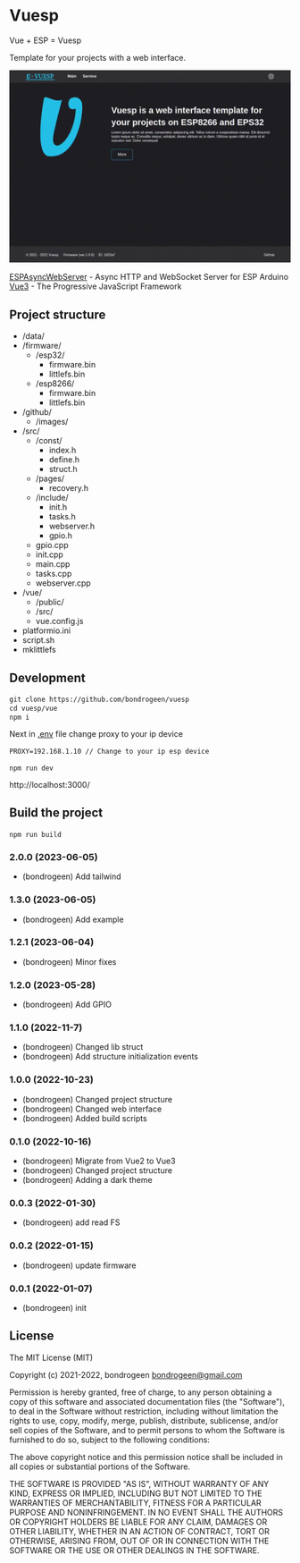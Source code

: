 # Vuesp

Vue + ESP = Vuesp

Template for your projects with a web interface.

![image](https://raw.githubusercontent.com/bondrogeen/vuesp/master/github/images/screen.gif)

[ESPAsyncWebServer](https://github.com/me-no-dev/ESPAsyncWebServer) - Async HTTP and WebSocket Server for ESP Arduino  
[Vue3](https://vuejs.org/) - The Progressive JavaScript Framework

## Project structure

- /data/
- /firmware/
  - /esp32/
    - firmware.bin
    - littlefs.bin
  - /esp8266/
    - firmware.bin
    - littlefs.bin
- /github/
  - /images/
- /src/
  - /const/
    - index.h
    - define.h
    - struct.h
  - /pages/
    - recovery.h
  - /include/
    - init.h
    - tasks.h
    - webserver.h
    - gpio.h
  - gpio.cpp
  - init.cpp
  - main.cpp
  - tasks.cpp
  - webserver.cpp
- /vue/
  - /public/
  - /src/
  - vue.config.js
- platformio.ini
- script.sh
- mklittlefs

## Development

```
git clone https://github.com/bondrogeen/vuesp
cd vuesp/vue
npm i
```

Next in [.env](./vue/.env) file change proxy to your ip device

```
PROXY=192.168.1.10 // Change to your ip esp device
```

```
npm run dev
```

http://localhost:3000/

## Build the project

```
npm run build
```

### 2.0.0 (2023-06-05)

- (bondrogeen) Add tailwind

### 1.3.0 (2023-06-05)

- (bondrogeen) Add example

### 1.2.1 (2023-06-04)

- (bondrogeen) Minor fixes

### 1.2.0 (2023-05-28)

- (bondrogeen) Add GPIO

### 1.1.0 (2022-11-7)

- (bondrogeen) Changed lib struct
- (bondrogeen) Add structure initialization events

### 1.0.0 (2022-10-23)

- (bondrogeen) Changed project structure
- (bondrogeen) Changed web interface
- (bondrogeen) Added build scripts

### 0.1.0 (2022-10-16)

- (bondrogeen) Migrate from Vue2 to Vue3
- (bondrogeen) Changed project structure
- (bondrogeen) Adding a dark theme

### 0.0.3 (2022-01-30)

- (bondrogeen) add read FS

### 0.0.2 (2022-01-15)

- (bondrogeen) update firmware

### 0.0.1 (2022-01-07)

- (bondrogeen) init

## License

The MIT License (MIT)

Copyright (c) 2021-2022, bondrogeen <bondrogeen@gmail.com>

Permission is hereby granted, free of charge, to any person obtaining a copy
of this software and associated documentation files (the "Software"), to deal
in the Software without restriction, including without limitation the rights
to use, copy, modify, merge, publish, distribute, sublicense, and/or sell
copies of the Software, and to permit persons to whom the Software is
furnished to do so, subject to the following conditions:

The above copyright notice and this permission notice shall be included in
all copies or substantial portions of the Software.

THE SOFTWARE IS PROVIDED "AS IS", WITHOUT WARRANTY OF ANY KIND, EXPRESS OR
IMPLIED, INCLUDING BUT NOT LIMITED TO THE WARRANTIES OF MERCHANTABILITY,
FITNESS FOR A PARTICULAR PURPOSE AND NONINFRINGEMENT. IN NO EVENT SHALL THE
AUTHORS OR COPYRIGHT HOLDERS BE LIABLE FOR ANY CLAIM, DAMAGES OR OTHER
LIABILITY, WHETHER IN AN ACTION OF CONTRACT, TORT OR OTHERWISE, ARISING FROM,
OUT OF OR IN CONNECTION WITH THE SOFTWARE OR THE USE OR OTHER DEALINGS IN
THE SOFTWARE.
